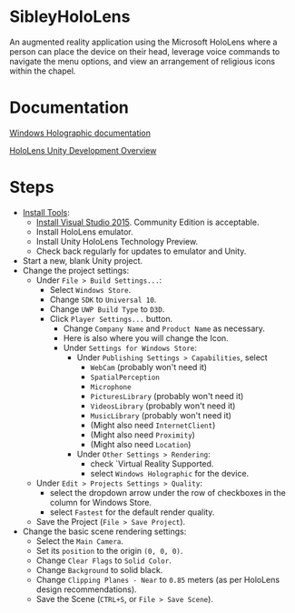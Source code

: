 # SibleyHoloLens

An augmented reality application using the Microsoft HoloLens where a person can place the device on their head, leverage voice commands to navigate the menu options, and view an arrangement of religious icons within the chapel.

# Documentation

[Windows Holographic documentation](https://developer.microsoft.com/en-us/windows/holographic/documentation)

[HoloLens Unity Development Overview](https://developer.microsoft.com/en-us/windows/holographic/unity_development_overview)

# Steps

* [Install Tools](https://developer.microsoft.com/en-us/windows/holographic/install_the_tools):
  * [Install Visual Studio 2015](https://developer.microsoft.com/en-us/windows/downloads). Community Edition is acceptable.
  * Install HoloLens emulator.
  * Install Unity HoloLens Technology Preview.
  * Check back regularly for updates to emulator and Unity.
* Start a new, blank Unity project.
* Change the project settings:
  * Under `File > Build Settings...`:
    * Select `Windows Store`.
    * Change `SDK` to `Universal 10`.
    * Change `UWP Build Type` to `D3D`.
    * Click `Player Settings...` button.
      * Change `Company Name` and `Product Name` as necessary.
      * Here is also where you will change the Icon.
      * Under `Settings for Windows Store`:
        * Under `Publishing Settings > Capabilities`, select
          * `WebCam` (probably won't need it)
          * `SpatialPerception`
          * `Microphone`
          * `PicturesLibrary` (probably won't need it)
          * `VideosLibrary` (probably won't need it)
          * `MusicLibrary` (probably won't need it)
          * (Might also need `InternetClient`)
          * (Might also need `Proximity`)
          * (Might also need `Location`)
        * Under `Other Settings > Rendering`:
          * check `Virtual Reality Supported.
          * select `Windows Holographic` for the device.
  * Under `Edit > Projects Settings > Quality`:
    * select the dropdown arrow under the row of checkboxes in the column for Windows Store.
    * select `Fastest` for the default render quality.
  * Save the Project (`File > Save Project`).
* Change the basic scene rendering settings:
  * Select the `Main Camera`.
  * Set its `position` to the origin `(0, 0, 0)`.
  * Change `Clear Flags` to `Solid Color`.
  * Change `Background` to solid black.
  * Change `Clipping Planes - Near` to `0.85` meters (as per HoloLens design recommendations).
  * Save the Scene (`CTRL+S`, or `File > Save Scene`).